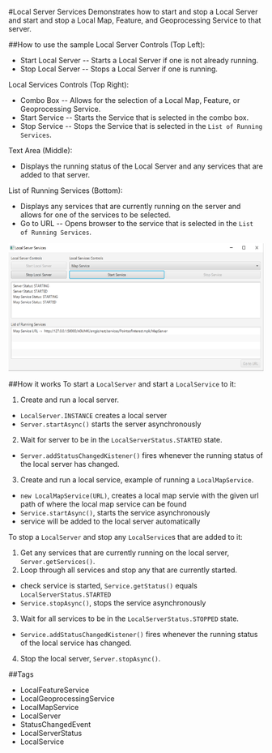 #Local Server Services
Demonstrates how to start and stop a Local Server and start and stop a Local Map, Feature, and Geoprocessing Service to that server.

##How to use the sample
Local Server Controls (Top Left):
  - Start Local Server -- Starts a Local Server if one is not already running.
  - Stop Local Server --  Stops a Local Server if one is running. 
  
Local Services Controls (Top Right):
  - Combo Box -- Allows for the selection of a Local Map, Feature, or Geoprocessing Service. 
  - Start Service -- Starts the Service that is selected in the combo box.
  - Stop Service --  Stops the Service that is selected in the `List of Running Services`.
  
Text Area (Middle):
  - Displays the running status of the Local Server and any services that are added to that server. 
  
List of Running Services (Bottom):
  - Displays any services that are currently running on the server and allows for one of the services to be selected. 
  - Go to URL -- Opens browser to the service that is selected in the `List of Running Services`. 
  
![](LocalServerServices.png)
  

##How it works
To start a `LocalServer` and start a `LocalService` to it:

1. Create and run a local server.
  - `LocalServer.INSTANCE` creates a local server
  - `Server.startAsync()` starts the server asynchronously
2. Wait for server to be in the  `LocalServerStatus.STARTED` state.
  - `Server.addStatusChangedKistener()` fires whenever the running status of the local server has changed.
3. Create and run a local service, example of running a `LocalMapService`.
  - `new LocalMapService(URL)`, creates a local map servie with the given url path of where the local map service can be found
  - `Service.startAsync()`, starts the service asynchronously
  - service will be added to the local server automatically 

To stop a `LocalServer` and stop any `LocalService`s that are added to it:

1. Get any services that are currently running on the local server, `Server.getServices()`.
2. Loop through all services and stop any that are currently started.
  - check service is started, `Service.getStatus()` equals `LocalServerStatus.STARTED`
  - `Service.stopAsync()`, stops the service asynchronously
3. Wait for all services to be in the `LocalServerStatus.STOPPED` state.
  - `Service.addStatusChangedKistener()` fires whenever the running status of the local service has changed.
4. Stop the local server, `Server.stopAsync()`.

##Tags
- LocalFeatureService
- LocalGeoprocessingService
- LocalMapService
- LocalServer
- StatusChangedEvent
- LocalServerStatus
- LocalService

